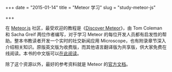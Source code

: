 +++
date = "2015-01-14"
title = "Meteor 学习"
slug = "study-meteor-js"

+++

在 [Meteor.js](https://www.meteor.com) 社区，最受欢迎的教程是《[Discover Meteor](https://www.discovermeteor.com)》，由 Tom Coleman 和 Sacha Greif 两位作者编写，对于学习 Meteor 的每位开发人员都有启发性的帮助。整本书教读者开发一个实时的社交新闻应用 Microscope，也有附录章节深入介绍相关知识。原版英文版为收费版，而其他语言翻译版为共享版，供大家免费在线阅读。本书的中文版可以[在此阅读](http://zh.discovermeteor.com/)。

除了这个资源以外，最好的参考资料就是 Meteor 的[官方文档](http://docs.meteor.com/)。
